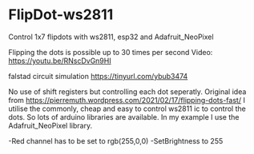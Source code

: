 # FlipDot-ws2811
Control 1x7 flipdots with ws2811, esp32 and Adafruit_NeoPixel 


Flipping the dots is possible up to 30 times per second
Video: https://youtu.be/RNscDvGn9HI

falstad circuit simulation  https://tinyurl.com/ybub3474

No use of shift registers but controlling each dot seperatly. Original idea from https://pierremuth.wordpress.com/2021/02/17/flipping-dots-fast/ 
I utilise the commonly, cheap and easy to control ws2811 ic to control the dots. So lots of arduino libraries are available.
In my example I use the Adafruit_NeoPixel library.

-Red channel has to be set to rgb(255,0,0) 
-SetBrightness to 255
